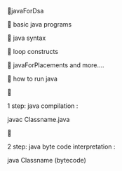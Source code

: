 :diamond_shape_with_a_dot_inside:javaForDsa

:diamond_shape_with_a_dot_inside: basic java programs

:diamond_shape_with_a_dot_inside: java syntax

:diamond_shape_with_a_dot_inside: loop constructs

:diamond_shape_with_a_dot_inside: javaForPlacements and more....

:red_circle: how to run java

:diamond_shape_with_a_dot_inside: 

1 step: java compilation :

javac Classname.java

:diamond_shape_with_a_dot_inside: 

2 step: java byte code interpretation :

java Classname (bytecode)
